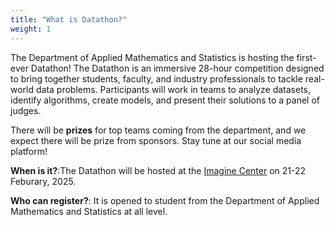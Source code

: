 ```yaml
---
title: "What is Datathon?"
weight: 1
---
```


The Department of Applied Mathematics and Statistics is hosting the first-ever Datathon! The Datathon is an immersive 28-hour competition designed to bring together students, faculty, and industry professionals to tackle real-world data problems. Participants will work in teams to analyze datasets, identify algorithms, create models, and present their solutions to a panel of judges. 

There will be **prizes** for top teams coming from the department, and we expect there will be prize from sponsors. Stay tune at our social media platform!

**When is it?**:The Datathon will be hosted at the [Imagine Center](https://imagine.jhu.edu/imagine-center/) on 21-22 Feburary, 2025.

**Who can register?**:
It is opened to student from the Department of Applied Mathematics and Statistics at all level.

